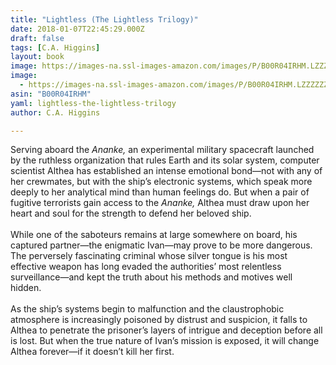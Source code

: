 ```yaml
---
title: "Lightless (The Lightless Trilogy)"
date: 2018-01-07T22:45:29.000Z
draft: false
tags: [C.A. Higgins]
layout: book
image: https://images-na.ssl-images-amazon.com/images/P/B00R04IRHM.LZZZZZZZ.jpg
image: 
  - https://images-na.ssl-images-amazon.com/images/P/B00R04IRHM.LZZZZZZZ.jpg
asin: "B00R04IRHM"
yaml: lightless-the-lightless-trilogy
author: C.A. Higgins

---
```


Serving aboard the *Ananke,* an experimental military spacecraft launched by the ruthless organization that rules Earth and its solar system, computer scientist Althea has established an intense emotional bond—not with any of her crewmates, but with the ship’s electronic systems, which speak more deeply to her analytical mind than human feelings do. But when a pair of fugitive terrorists gain access to the *Ananke,* Althea must draw upon her heart and soul for the strength to defend her beloved ship.  
    
 While one of the saboteurs remains at large somewhere on board, his captured partner—the enigmatic Ivan—may prove to be more dangerous. The perversely fascinating criminal whose silver tongue is his most effective weapon has long evaded the authorities’ most relentless surveillance—and kept the truth about his methods and motives well hidden.  
    
 As the ship’s systems begin to malfunction and the claustrophobic atmosphere is increasingly poisoned by distrust and suspicion, it falls to Althea to penetrate the prisoner’s layers of intrigue and deception before all is lost. But when the true nature of Ivan’s mission is exposed, it will change Althea forever—if it doesn’t kill her first.